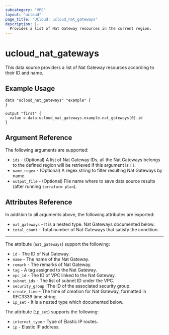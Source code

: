 ```yaml
---
subcategory: "VPC"
layout: "ucloud"
page_title: "UCloud: ucloud_nat_gateways"
description: |-
  Provides a list of Nat Gateway resources in the current region.
---
```


# ucloud_nat_gateways

This data source providers a list of Nat Gateway resources according to their ID and name.

## Example Usage

```hcl
data "ucloud_nat_gateways" "example" {
}

output "first" {
  value = data.ucloud_nat_gateways.example.nat_gateways[0].id
}
```

## Argument Reference

The following arguments are supported:

* `ids` - (Optional) A list of Nat Gateway IDs, all the Nat Gateways belongs to the defined region will be retrieved if this argument is `[]`.
* `name_regex` - (Optional) A regex string to filter resulting Nat Gateways by name.
* `output_file` - (Optional) File name where to save data source results (after running `terraform plan`).

## Attributes Reference

In addition to all arguments above, the following attributes are exported:

* `nat_gateways` - It is a nested type. Nat Gateways documented below.
* `total_count` - Total number of Nat Gateways that satisfy the condition.

- - -

The attribute (`nat_gateways`) support the following:

* `id` - The ID of Nat Gateway.
* `name` - The name of the Nat Gateway.
* `remark` - The remarks of Nat Gateway.
* `tag` - A tag assigned to the Nat Gateway.
* `vpc_id` - The ID of VPC linked to the Nat Gateway.
* `subnet_ids` - The list of subnet ID under the VPC.
* `security_group` -The ID of the associated security group.
* `create_time` - The time of creation for Nat Gateway, formatted in RFC3339 time string.
* `ip_set` - It is a nested type which documented below.

The attribute (`ip_set`) supports the following:

* `internet_type` - Type of Elastic IP routes.
* `ip` - Elastic IP address.